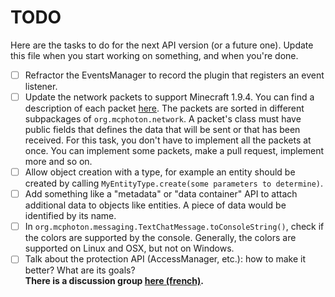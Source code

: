 # TODO
Here are the tasks to do for the next API version (or a future one). Update this file when you start working on something,
and when you're done.
- [ ] Refractor the EventsManager to record the plugin that registers an event listener.
- [ ] Update the network packets to support Minecraft 1.9.4. You can find a description of each packet [here](http://wiki.vg/Protocol).
The packets are sorted in different subpackages of `org.mcphoton.network`. A packet's class must have public fields that defines
the data that will be sent or that has been received. For this task, you don't have to implement all the packets at once. You can
implement some packets, make a pull request, implement more and so on.
- [ ] Allow object creation with a type, for example an entity should be created by calling `MyEntityType.create(some parameters to determine)`.
- [ ] Add something like a "metadata" or "data container" API to attach additional data to objects like entities. A piece of data would be identified by its name.
- [ ] In `org.mcphoton.messaging.TextChatMessage.toConsoleString()`, check if the colors are supported by the console. Generally,
the colors are supported on Linux and OSX, but not on Windows.
- [ ] Talk about the protection API (AccessManager, etc.): how to make it better? What are its goals?  
**There is a discussion group [here (french)](https://groups.google.com/forum/#!forum/photon-api-fr/).**
